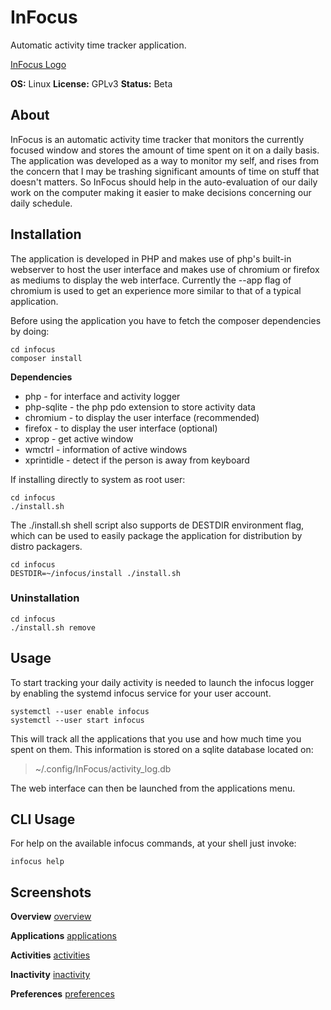 # InFocus

Automatic activity time tracker application.

[InFocus Logo](https://raw.githubusercontent.com/jgmdev/infocus/master/static/images/logo.png)

**OS:** Linux
**License:** GPLv3
**Status:** Beta

## About

InFocus is an automatic activity time tracker that monitors the currently
focused window and stores the amount of time spent on it on a daily basis.
The application was developed as a way to monitor my self, and rises from
the concern that I may be trashing significant amounts of time on stuff that
doesn't matters. So InFocus should help in the auto-evaluation of our daily
work on the computer making it easier to make decisions concerning our daily
schedule.

## Installation

The application is developed in PHP and makes use of php's built-in webserver
to host the user interface and makes use of chromium or firefox as mediums
to display the web interface. Currently the --app flag of chromium is used
to get an experience more similar to that of a typical application.

Before using the application you have to fetch the composer dependencies by
doing:

```shell
cd infocus
composer install
```

**Dependencies**

* php - for interface and activity logger
* php-sqlite - the php pdo extension to store activity data
* chromium - to display the user interface (recommended)
* firefox - to display the user interface (optional)
* xprop - get active window
* wmctrl - information of active windows
* xprintidle - detect if the person is away from keyboard

If installing directly to system as root user:

```shell
cd infocus
./install.sh
```

The ./install.sh shell script also supports de DESTDIR environment flag, which
can be used to easily package the application for distribution by distro
packagers.

```shell
cd infocus
DESTDIR=~/infocus/install ./install.sh
```

### Uninstallation

```shell
cd infocus
./install.sh remove
```

## Usage

To start tracking your daily activity is needed to launch the infocus logger
by enabling the systemd infocus service for your user account.

```shell
systemctl --user enable infocus
systemctl --user start infocus
```

This will track all the applications that you use and how much time you spent
on them. This information is stored on a sqlite database located on:

> ~/.config/InFocus/activity_log.db

The web interface can then be launched from the applications menu.

## CLI Usage

For help on the available infocus commands, at your shell just invoke:

```shell
infocus help
```

## Screenshots

**Overview**
[overview](https://raw.githubusercontent.com/jgmdev/infocus/master/screenshots/overview.png)

**Applications**
[applications](https://raw.githubusercontent.com/jgmdev/infocus/master/screenshots/applications.png)

**Activities**
[activities](https://raw.githubusercontent.com/jgmdev/infocus/master/screenshots/activities.png)

**Inactivity**
[inactivity](https://raw.githubusercontent.com/jgmdev/infocus/master/screenshots/inactivity.png)

**Preferences**
[preferences](https://raw.githubusercontent.com/jgmdev/infocus/master/screenshots/preferences.png)